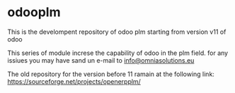 # odooplm

This is the develompent repository of odoo plm starting from version v11 of odoo

This series of module increse the capability of odoo in the plm field.
for any issiues you may have sand un e-mail to info@omniasolutions.eu

The old repository for the version before 11 ramain at the following link:
https://sourceforge.net/projects/openerpplm/

